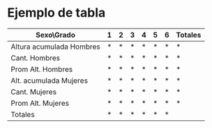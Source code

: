 # Ejemplo de tabla

| Sexo\Grado| 1| 2| 3| 4| 5| 6| Totales|
| --- | --- | --- | --- | --- | --- | --- | --- |
| Altura acumulada Hombres|*|*|*|*|*|*|*|
| Cant. Hombres|*|*|*|*|*|*|*|
| Prom Alt. Hombres|*|*|*|*|*|*|*|
| Alt. acumulada Mujeres|*|*|*|*|*|*|*|
| Cant. Mujeres|*|*|*|*|*|*|*|
| Prom Alt. Mujeres|*|*|*|*|*|*|*|
| Totales|*|*|*|*|*|*||

